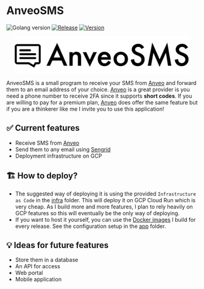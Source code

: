 # AnveoSMS

![Golang version](https://img.shields.io/github/go-mod/go-version/sytten/anveosms?filename=app%2Fgo.mod)
[![Release](https://github.com/sytten/anveosms/workflows/Release/badge.svg)](https://github.com/Sytten/AnveoSMS/releases)
[![Version](https://img.shields.io/github/v/tag/sytten/anveosms)](https://github.com/Sytten/AnveoSMS/packages/445142)

<p align="center">
  <img width="460" src="https://raw.githubusercontent.com/Sytten/AnveoSMS/main/.github/assets/logo.png">
</p>

AnveoSMS is a small program to receive your SMS from [Anveo](http://www.anveo.com) and forward them to an email address of your choice. [Anveo](http://www.anveo.com) is a great provider is you need a phone number to receive 2FA since it supports **short codes**. If you are willing to pay for a premium plan, [Anveo](http://www.anveo.com) does offer the same feature but if you are a thinkerer like me I invite you to use this application!

## ✅ Current features

- Receive SMS from [Anveo](http://www.anveo.com)
- Send them to any email using [Sengrid](https://sendgrid.com/)
- Deployment infrastructure on GCP

## 🏗️ How to deploy?

- The suggested way of deploying it is using the provided `Infrastructure as Code` in the [infra](https://github.com/Sytten/AnveoSMS/tree/main/infra) folder. This will deploy it on GCP Cloud Run which is very cheap. As I build more and more features, I plan to rely heavily on GCP features so this will eventually be the only way of deploying.
- If you want to host it yourself, you can use the [Docker images](https://github.com/Sytten/AnveoSMS/packages/445142) I build for every release. See the configuration setup in the [app](https://github.com/Sytten/AnveoSMS/tree/main/app) folder.

## 💡 Ideas for future features

- Store them in a database
- An API for access
- Web portal
- Mobile application
